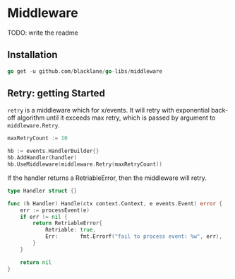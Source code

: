 # Middleware

TODO: write the readme

## Installation

```go
go get -u github.com/blacklane/go-libs/middleware
```

## Retry: getting Started

`retry` is a middleware which for x/events. It will retry with exponential back-off algorithm until it exceeds max retry, which is passed by argument to `middleware.Retry`.

```go
maxRetryCount := 10

hb := events.HandlerBuilder{}
hb.AddHandler(handler)
hb.UseMiddleware(middleware.Retry(maxRetryCount))
```

If the handler returns a RetriableError, then the middleware will retry.

```go
type Handler struct {}

func (h Handler) Handle(ctx context.Context, e events.Event) error {
	err := processEvent(e)
	if err != nil {
		return RetriableError{
			Retriable: true,
			Err:       fmt.Errorf("fail to process event: %w", err),
		}
	}

	return nil
}
```
